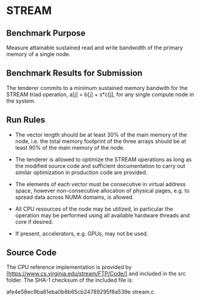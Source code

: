 STREAM
======

Benchmark Purpose
-----------------

Measure attainable sustained read and write bandwidth of the primary
memory of a single node.


Benchmark Results for Submission
--------------------------------

The tenderer commits to a minimum sustained memory bandwith for
the STREAM triad operation, a[j] = b[j] + s*c[j], for any single
compute node in the system.


Run Rules
---------

* The vector length should be at least 30% of the main memory of the
  node, i.e. the total memory footprint of the three arrays should be
  at least 90% of the main memory of the node.

* The tenderer is allowed to optimize the STREAM operations as long as
  the modified source code and sufficient documentation to carry out
  similar optimization in production code are provided.

* The elements of each vector must be consecutive in virtual address space,
  however non-consecutive allocation of physical pages, e.g. to spread data
  across NUMA domains, is allowed.

* All CPU resources of the node may be utilized, in particular the operation
  may be performed using all available hardware threads and core if desired.

* If present, accelerators, e.g. GPUs, may not be used.


Source Code
-----------

The CPU reference implementation is provided by
[https://www.cs.virginia.edu/stream/FTP/Code/] and included in
the src folder. The SHA-1 checksum of the included file is:

afe4e58ec9ba61eba0b8b65cb24789295f8a539e  stream.c